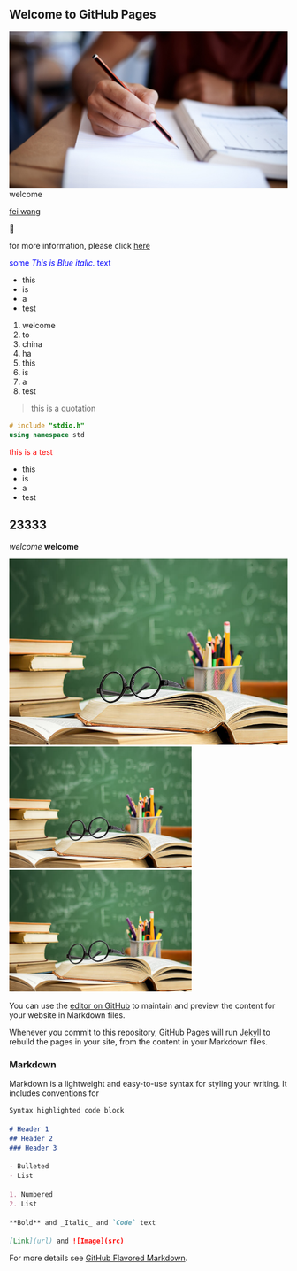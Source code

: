 ## Welcome to GitHub Pages

![edu1](figs/edu1.jpg)
welcome 

[fei wang](feiwang.github.io)

&#x1F34E;

for more information, please click [here](http://www.baidu.com)

<span style="color:blue">some *This is Blue italic.* text</span>

- this
- is 
- a 
- test


1. welcome
1. to 
1. china
2. ha
3. this
1. is
1. a
10. test

> this is a quotation

```c++
# include "stdio.h"
using namespace std 
```


<span style="color:red"> this is a test </span>

* this
* is 
* a
* test

## 23333

*welcome*  **welcome**

![](figs/education.jpg)
<img src="figs/education.jpg" width="330">     <img src="figs/education.jpg" width="330">


You can use the [editor on GitHub](https://github.com/yxqeducation/yxqeducation/edit/master/index.md) to maintain and preview the content for your website in Markdown files.

Whenever you commit to this repository, GitHub Pages will run [Jekyll](https://jekyllrb.com/) to rebuild the pages in your site, from the content in your Markdown files.

### Markdown

Markdown is a lightweight and easy-to-use syntax for styling your writing. It includes conventions for

```markdown
Syntax highlighted code block

# Header 1
## Header 2
### Header 3

- Bulleted
- List

1. Numbered
2. List

**Bold** and _Italic_ and `Code` text

[Link](url) and ![Image](src)
```

For more details see [GitHub Flavored Markdown](https://guides.github.com/features/mastering-markdown/).



